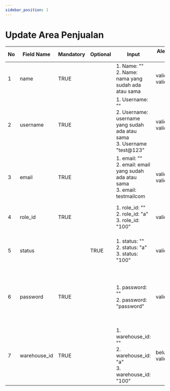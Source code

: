 ```yaml
---
sidebar_position: 1
---
```


# Update Area Penjualan

| No  | Field Name   | Mandatory | Optional | Input                                                                                         | Alert Information (Actual)                | Alert Information (Expected)                                                                                                                                          | Details       | Status code |
| --- | ------------ | --------- | -------- | --------------------------------------------------------------------------------------------- | ----------------------------------------- | --------------------------------------------------------------------------------------------------------------------------------------------------------------------- | ------------- | ----------- |
| 1   | name         | TRUE      |          | 1. Name: ""<br/>2. Name: nama yang sudah ada atau sama                                        | validation.required<br/>validation.unique | 1. name cannot be empty<br/>2. name already exist                                                                                                                     | `       | 400 |             |
| 2   | username     | TRUE      |          | 1. Username: ""<br/>2. Username: username yang sudah ada atau sama<br/>3. Username "test@123" | validation.required<br/>validation.unique | 1. username cannot be empty<br/>2. username already exist<br/>3. username cannot use special character                                                                | `       | 400 |             |
| 3   | email        | TRUE      |          | 1. email: ""<br/>2. email: email yang sudah ada atau sama<br/>3. email: testmailcom           | validation.required<br/>validation.unique | 1. email cannot be empty<br/>2. email already exist<br/>3. please enter valid email (example@mail.com)                                                                | `       | 400 |             |
| 4   | role_id      | TRUE      |          | 1. role_id: ""<br/>2. role_id: "a"<br/>3. role_id: "100"                                      | validation.required                       | 1. role_id cannot be empty<br/>2. role_id must be number<br/>3. role_id not found                                                                                     | `       | 400 |             |
| 5   | status       |           | TRUE     | 1. status: ""<br/>2. status: "a"<br/>3. status: "100"                                         | validation.required                       | 1. status cannot be empty<br/>2. status must be number<br/>3. status not found                                                                                        | `       | 400 |             |
| 6   | password     | TRUE      |          | 1. password: ""<br/>2. password: "password"                                                   | validation.required                       | 1. password cannot be empty<br/>2. password must be contain:<br/>- 1 lower case letter<br/>- 1 uppercase letter<br/>- 1 number<br/>- 1 special char <br/>- Min 8 char | `       | 400 |             |
| 7   | warehouse_id | TRUE      |          | 1. warehouse_id: ""<br/>2. warehouse_id: "a"<br/>3. warehouse_id: "100"                       | belum ada tulisan validation.required     | 1. warehouse_id cannot be empty<br/>2. warehouse_id must be number<br/>3. warehouse_id not found                                                                      | `       | 400 |             |